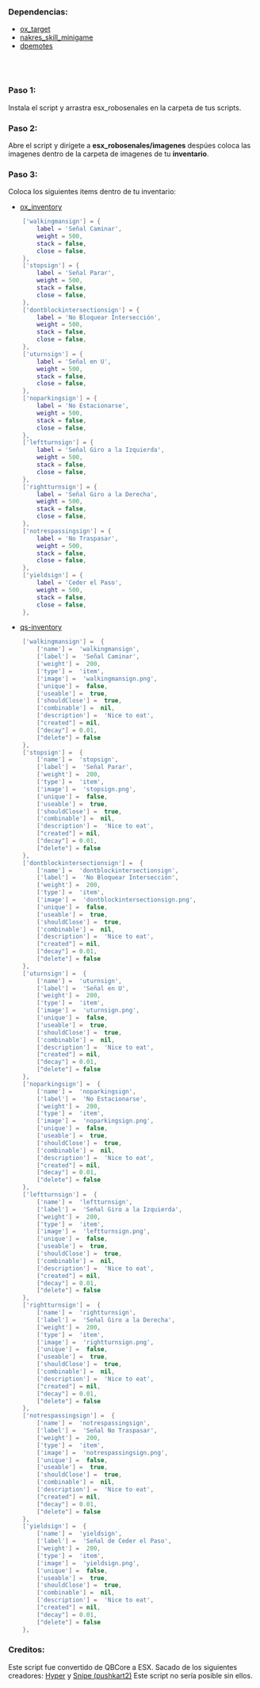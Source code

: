 ### Dependencias:
* [ox_target](https://github.com/overextended/ox_target)
* [nakres_skill_minigame](https://github.com/NNakreSS/nakres_skill_minigame/tree/main)
* [dpemotes](https://github.com/andristum/dpemotes)

<br>
<br>

### Paso 1:
Instala el script y arrastra esx_robosenales en la carpeta de tus scripts.

### Paso 2:
Abre el script y dirígete a **esx_robosenales/imagenes** despúes coloca las imagenes dentro de la carpeta de imagenes de tu **inventario**.


### Paso 3: 
Coloca los siguientes items dentro de tu inventario:

* [ox_inventory](https://github.com/overextended/ox_inventory)
```lua
	['walkingmansign'] = {
		label = 'Señal Caminar',
		weight = 500,
		stack = false,
		close = false,
	},
	['stopsign'] = {
		label = 'Señal Parar',
		weight = 500,
		stack = false,
		close = false,
	},
	['dontblockintersectionsign'] = {
		label = 'No Bloquear Intersección',
		weight = 500,
		stack = false,
		close = false,
	},
	['uturnsign'] = {
		label = 'Señal en U',
		weight = 500,
		stack = false,
		close = false,
	},
	['noparkingsign'] = {
		label = 'No Estacionarse',
		weight = 500,
		stack = false,
		close = false,
	},
	['leftturnsign'] = {
		label = 'Señal Giro a la Izquierda',
		weight = 500,
		stack = false,
		close = false,
	},
	['rightturnsign'] = {
		label = 'Señal Giro a la Derecha',
		weight = 500,
		stack = false,
		close = false,
	},
	['notrespassingsign'] = {
		label = 'No Traspasar',
		weight = 500,
		stack = false,
		close = false,
	},
	['yieldsign'] = {
		label = 'Ceder el Paso',
		weight = 500,
		stack = false,
		close = false,
	},
```

* [qs-inventory](https://buy.quasar-store.com/package/5677336)
```lua
    ['walkingmansign'] =  {
        ['name'] =  'walkingmansign',
        ['label'] =  'Señal Caminar',
        ['weight'] =  200,
        ['type'] =  'item',
        ['image'] =  'walkingmansign.png',
        ['unique'] =  false,
        ['useable'] =  true,
        ['shouldClose'] =  true,
        ['combinable'] =  nil,
        ['description'] =  'Nice to eat',
        ["created"] = nil,
        ["decay"] = 0.01,
        ["delete"] = false
    },
    ['stopsign'] =  {
        ['name'] =  'stopsign',
        ['label'] =  'Señal Parar',
        ['weight'] =  200,
        ['type'] =  'item',
        ['image'] =  'stopsign.png',
        ['unique'] =  false,
        ['useable'] =  true,
        ['shouldClose'] =  true,
        ['combinable'] =  nil,
        ['description'] =  'Nice to eat',
        ["created"] = nil,
        ["decay"] = 0.01,
        ["delete"] = false
    },
    ['dontblockintersectionsign'] =  {
        ['name'] =  'dontblockintersectionsign',
        ['label'] =  'No Bloquear Intersección',
        ['weight'] =  200,
        ['type'] =  'item',
        ['image'] =  'dontblockintersectionsign.png',
        ['unique'] =  false,
        ['useable'] =  true,
        ['shouldClose'] =  true,
        ['combinable'] =  nil,
        ['description'] =  'Nice to eat',
        ["created"] = nil,
        ["decay"] = 0.01,
        ["delete"] = false
    },
    ['uturnsign'] =  {
        ['name'] =  'uturnsign',
        ['label'] =  'Señal en U',
        ['weight'] =  200,
        ['type'] =  'item',
        ['image'] =  'uturnsign.png',
        ['unique'] =  false,
        ['useable'] =  true,
        ['shouldClose'] =  true,
        ['combinable'] =  nil,
        ['description'] =  'Nice to eat',
        ["created"] = nil,
        ["decay"] = 0.01,
        ["delete"] = false
    },
    ['noparkingsign'] =  {
        ['name'] =  'noparkingsign',
        ['label'] =  'No Estacionarse',
        ['weight'] =  200,
        ['type'] =  'item',
        ['image'] =  'noparkingsign.png',
        ['unique'] =  false,
        ['useable'] =  true,
        ['shouldClose'] =  true,
        ['combinable'] =  nil,
        ['description'] =  'Nice to eat',
        ["created"] = nil,
        ["decay"] = 0.01,
        ["delete"] = false
    },
    ['leftturnsign'] =  {
        ['name'] =  'leftturnsign',
        ['label'] =  'Señal Giro a la Izquierda',
        ['weight'] =  200,
        ['type'] =  'item',
        ['image'] =  'leftturnsign.png',
        ['unique'] =  false,
        ['useable'] =  true,
        ['shouldClose'] =  true,
        ['combinable'] =  nil,
        ['description'] =  'Nice to eat',
        ["created"] = nil,
        ["decay"] = 0.01,
        ["delete"] = false
    },
    ['rightturnsign'] =  {
        ['name'] =  'rightturnsign',
        ['label'] =  'Señal Giro a la Derecha',
        ['weight'] =  200,
        ['type'] =  'item',
        ['image'] =  'rightturnsign.png',
        ['unique'] =  false,
        ['useable'] =  true,
        ['shouldClose'] =  true,
        ['combinable'] =  nil,
        ['description'] =  'Nice to eat',
        ["created"] = nil,
        ["decay"] = 0.01,
        ["delete"] = false
    },
    ['notrespassingsign'] =  {
        ['name'] =  'notrespassingsign',
        ['label'] =  'Señal No Traspasar',
        ['weight'] =  200,
        ['type'] =  'item',
        ['image'] =  'notrespassingsign.png',
        ['unique'] =  false,
        ['useable'] =  true,
        ['shouldClose'] =  true,
        ['combinable'] =  nil,
        ['description'] =  'Nice to eat',
        ["created"] = nil,
        ["decay"] = 0.01,
        ["delete"] = false
    },
    ['yieldsign'] =  {
        ['name'] =  'yieldsign',
        ['label'] =  'Señal de Ceder el Paso',
        ['weight'] =  200,
        ['type'] =  'item',
        ['image'] =  'yieldsign.png',
        ['unique'] =  false,
        ['useable'] =  true,
        ['shouldClose'] =  true,
        ['combinable'] =  nil,
        ['description'] =  'Nice to eat',
        ["created"] = nil,
        ["decay"] = 0.01,
        ["delete"] = false
    },

```


### Creditos:
Este script fue convertido de QBCore a ESX. Sacado de los siguientes creadores:
[Hyper](https://github.com/itsHyper) y [Snipe (pushkart2)](https://github.com/pushkart2) Este script no sería posible sin ellos.
